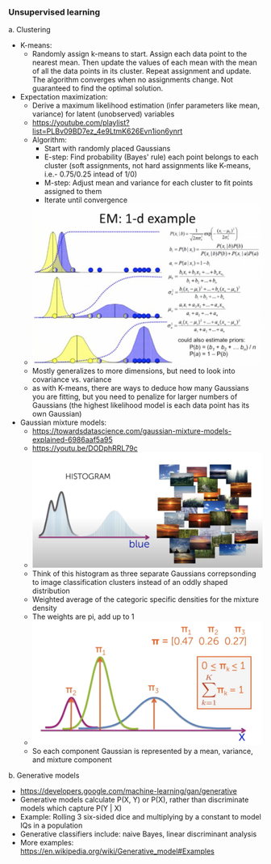 ### Unsupervised learning

a. Clustering
- K-means:
    - Randomly assign k-means to start. Assign each data point to the nearest mean. Then update the values of each mean with the mean of all the data points in its cluster. Repeat assignment and update. The algorithm converges when no assignments change. Not guaranteed to find the optimal solution.
- Expectation maximization:
    - Derive a maximum likelihood estimation (infer parameters like mean, variance) for latent (unobserved) variables
    - https://youtube.com/playlist?list=PLBv09BD7ez_4e9LtmK626Evn1ion6ynrt
    - Algorithm:
        - Start with randomly placed Gaussians
        - E-step: Find probability (Bayes' rule) each point belongs to each cluster (soft assignments, not hard assignments like K-means, i.e.- 0.75/0.25 intead of 1/0)
        - M-step: Adjust mean and variance for each cluster to fit points assigned to them
        - Iterate until convergence
    - ![Computing Probabilities](images/expectation_maximization.png)
    - Mostly generalizes to more dimensions, but need to look into covariance vs. variance
    - as with K-means, there are ways to deduce how many Gaussians you are fitting, but you need to penalize for larger numbers of Gaussians (the highest likelihood model is each data point has its own Gaussian)
- Gaussian mixture models:
    - https://towardsdatascience.com/gaussian-mixture-models-explained-6986aaf5a95
    - https://youtu.be/DODphRRL79c
    - ![Gaussian Mixture](images/gaussian_mixture.png)
    - Think of this histogram as three separate Gaussians correpsonding to image classification clusters instead of an oddly shaped distribution
    - Weighted average of the categoric specific densities for the mixture density
    - The weights are pi, add up to 1
    - ![Gaussian Mixture Weights](images/gaussian_weights.png)
    - So each component Gaussian is represented by a mean, variance, and mixture component

b. Generative models
- https://developers.google.com/machine-learning/gan/generative
- Generative models calculate P(X, Y) or P(X), rather than discriminate models which capture P(Y | X)
- Example: Rolling 3 six-sided dice and multiplying by a constant to model IQs in a population
- Generative classifiers include: naive Bayes, linear discriminant analysis
- More examples: https://en.wikipedia.org/wiki/Generative_model#Examples
